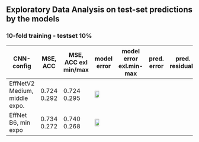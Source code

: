## Exploratory Data Analysis on test-set predictions by the models

### 10-fold training - testset 10% 
| CNN-config | MSE, ACC  | MSE, ACC exl min/max | model error | model error exl.min-max | pred. error | pred. residuals | residuals misclassificaiton |
| - | - | - | - | - | - | - | - |
| EffNetV2 Medium, middle expo.| 0.724<br/> 0.292 | 0.724<br/> 0.295 | <img src="https://github.com/emoen/Deep-learning-for-regression-of-cod-otoliths/blob/master/manuscript/eda/EFFNetV2_m_middle_mse/model.png" width="50%" height="50%" > | | | | |
| EffNet B6, min expo| 0.734<br/> 0.272 | 0.740<br/> 0.268 | <img src="https://github.com/emoen/Deep-learning-for-regression-of-cod-otoliths/blob/master/manuscript/eda/tf_EFFNetB6_groupkfold_stdScalar_10_test_min/model.png" width="50%" height="50%" > | | | | |
 

